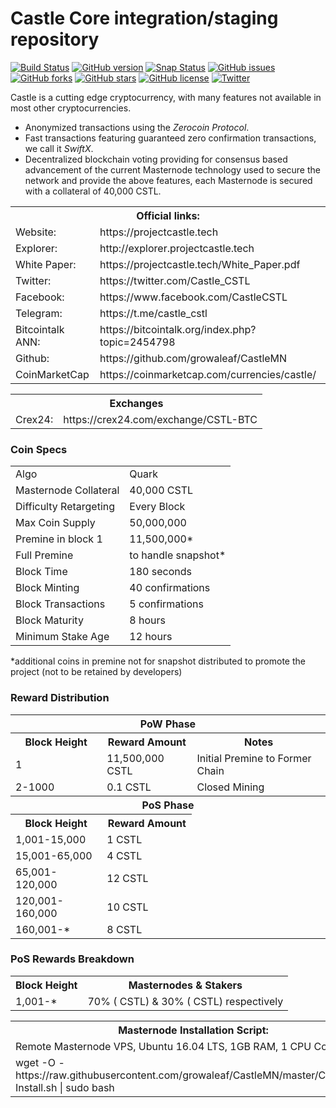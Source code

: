 Castle Core integration/staging repository
=====================================

[![Build Status](https://travis-ci.org/growaleaf/CastleMN.svg?branch=master)](https://travis-ci.org/growaleaf/CastleMN) [![GitHub version](https://badge.fury.io/gh/castle%2Fcastle.svg)](https://badge.fury.io/gh/castle%2Fcastle) [![Snap Status](https://build.snapcraft.io/badge/castle/castle.svg)](https://build.snapcraft.io/user/castle/castle) [![GitHub issues](https://img.shields.io/github/issues/castle/castle.svg)](https://github.com/growaleaf/CastleMN/issues) [![GitHub forks](https://img.shields.io/github/forks/castle/castle.svg)](https://github.com/growaleaf/CastleMN/network) [![GitHub stars](https://img.shields.io/github/stars/castle/castle.svg)](https://github.com/growaleaf/CastleMN/stargazers) [![GitHub license](https://img.shields.io/github/license/castle/castle.svg)](https://github.com/growaleaf/CastleMN/blob/master/COPYING) [![Twitter](https://img.shields.io/twitter/url/https://github.com/growaleaf/CastleMN.svg?style=social)](https://twitter.com/intent/tweet?text=Wow:&url=http%3A%2F%2Fgithub.com%2Fcastle%2Fcastle)

Castle is a cutting edge cryptocurrency, with many features not available in most other cryptocurrencies.
- Anonymized transactions using the _Zerocoin Protocol_.
- Fast transactions featuring guaranteed zero confirmation transactions, we call it _SwiftX_.
- Decentralized blockchain voting providing for consensus based advancement of the current Masternode
  technology used to secure the network and provide the above features, each Masternode is secured
  with a collateral of 40,000 CSTL.

  
<table>
  <th colspan=2>Official links:</th>

<tr><td>Website:</td><td> https://projectcastle.tech</td></tr>
<tr><td>Explorer:</td><td> http://explorer.projectcastle.tech</td></tr>
<tr><td>White Paper:</td><td> https://projectcastle.tech/White_Paper.pdf</td></tr>
<tr><td>Twitter:</td><td> https://twitter.com/Castle_CSTL</td></tr>
<tr><td>Facebook:</td><td> https://www.facebook.com/CastleCSTL</td></tr>
<tr><td>Telegram:</td><td> https://t.me/castle_cstl</td></tr>
<tr><td>Bitcointalk ANN:</td><td> https://bitcointalk.org/index.php?topic=2454798</td></tr>
<tr><td>Github:</td><td> https://github.com/growaleaf/CastleMN</td></tr>
<tr><td>CoinMarketCap</td><td>https://coinmarketcap.com/currencies/castle/</td></tr>
</table>

<table>
  <th colspan=2>Exchanges</th>

<tr><td>Crex24:</td><td> https://crex24.com/exchange/CSTL-BTC</td></tr>
</table>



### Coin Specs
<table>
<tr><td>Algo</td><td>Quark</td></tr>
  <tr><td>Masternode Collateral</td><td>40,000 CSTL</td></tr>
<tr><td>Difficulty Retargeting</td><td>Every Block</td></tr>
<tr><td>Max Coin Supply</td><td>50,000,000</td></tr>
<tr><td>Premine in block 1</td><td>11,500,000*</td></tr>
<tr><td>Full Premine</td><td>to handle snapshot*</td></tr>
  <tr><td>Block Time</td><td>180 seconds</td></tr>
  <tr><td>Block Minting</td><td>40 confirmations</td></tr>
  <tr><td>Block Transactions</td><td>5 confirmations</td></tr>
  <tr><td>Block Maturity</td><td>8 hours</td></tr>
  <tr><td>Minimum Stake Age</td><td>12 hours</td></tr>
</table>
*additional coins in premine not for snapshot distributed to promote the project (not to be retained by developers)

### Reward Distribution

<table>
<th colspan=4>PoW Phase</th>
<tr><th>Block Height</th><th>Reward Amount</th><th>Notes</th></tr>
<tr><td>1</td><td>11,500,000 CSTL</td><td>Initial Premine to Former Chain</td></tr>
<tr><td>2-1000</td><td>0.1 CSTL</td><td>Closed Mining</td></tr>
<tr><th colspan=4>PoS Phase</th></tr>
<tr><th>Block Height</th><th colspan=1>Reward Amount</th></tr>
<tr><td>1,001-15,000</td><td>1 CSTL</td></tr>
  <tr><td>15,001-65,000</td><td>4 CSTL</td></tr>
  <tr><td>65,001-120,000</td><td>12 CSTL</td></tr>
    <tr><td>120,001-160,000</td><td>10 CSTL</td></tr>
  <tr><td>160,001-*</td><td>8 CSTL</td></tr>
</table>

### PoS Rewards Breakdown

<table>
<th>Block Height</th><th>Masternodes & Stakers</th>
<tr><td>1,001-*</td><td>70% ( CSTL) & 30% ( CSTL) respectively</td></tr>
</table>


<table>
  <th colspan=1>Masternode Installation Script:</th>
  <tr><td>Remote Masternode VPS, Ubuntu 16.04 LTS, 1GB RAM, 1 CPU Core </td></td>  
<tr><td>wget -O - https://raw.githubusercontent.com/growaleaf/CastleMN/master/CastleMN-Install.sh | sudo bash</td></td>
</table>
